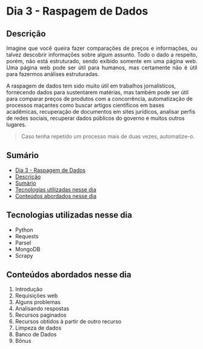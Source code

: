 # Dia 3 - Raspagem de Dados

## Descrição
<p align="justify">
Imagine que você queira fazer comparações de preços e informações, ou talvez descobrir informações sobre algum assunto. Todo o dado a respeito, porém, não está estruturado, sendo exibido somente em uma página web. Uma página web pode ser útil para humanos, mas certamente não é útil para fazermos análises estruturadas.

A raspagem de dados tem sido muito útil em trabalhos jornalísticos, fornecendo dados para sustentarem matérias, mas também pode ser útil para comparar preços de produtos com a concorrência, automatização de processos maçantes como buscar artigos científicos em bases acadêmicas, recuperação de documentos em sites jurídicos, analisar perfis de redes sociais, recuperar dados públicos do governo e muitos outros lugares.

> Caso tenha repetido um processo mais de duas vezes, automatize-o.
</p>

## Sumário
- [Dia 3 - Raspagem de Dados](#dia-3---raspagem-de-dados)
- [Descrição](#descrição)
- [Sumário](#sumário)
- [Tecnologias utilizadas nesse dia](#tecnologias-utilizadas-nesse-dia)
- [Conteúdos abordados nesse dia](#conteúdos-abordados-nesse-dia)

## Tecnologias utilizadas nesse dia
- Python
- Requests
- Parsel
- MongoDB
- Scrapy

## Conteúdos abordados nesse dia
1. Introdução
2. Requisições web
3. Alguns problemas
4. Analisando respostas
5. Recursos paginados
6. Recursos obtidos à partir de outro recurso
7. Limpeza de dados
8. Banco de Dados
9. Bônus
